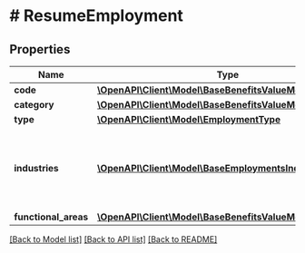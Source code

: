 # # ResumeEmployment

## Properties

Name | Type | Description | Notes
------------ | ------------- | ------------- | -------------
**code** | [**\OpenAPI\Client\Model\BaseBenefitsValueModelStrictStr**](BaseBenefitsValueModelStrictStr.md) |  | [optional]
**category** | [**\OpenAPI\Client\Model\BaseBenefitsValueModelStrictStr**](BaseBenefitsValueModelStrictStr.md) |  | [optional]
**type** | [**\OpenAPI\Client\Model\EmploymentType**](EmploymentType.md) |  | [optional]
**industries** | [**\OpenAPI\Client\Model\BaseEmploymentsIndustry[]**](BaseEmploymentsIndustry.md) | Employment industries. Check the [Standardized Data](https://api.inda.ai/hr/docs/v2/#tag/Standardized-Data) section for more details. | [optional]
**functional_areas** | [**\OpenAPI\Client\Model\BaseBenefitsValueModelStrictStr[]**](BaseBenefitsValueModelStrictStr.md) |  | [optional]

[[Back to Model list]](../../README.md#models) [[Back to API list]](../../README.md#endpoints) [[Back to README]](../../README.md)
